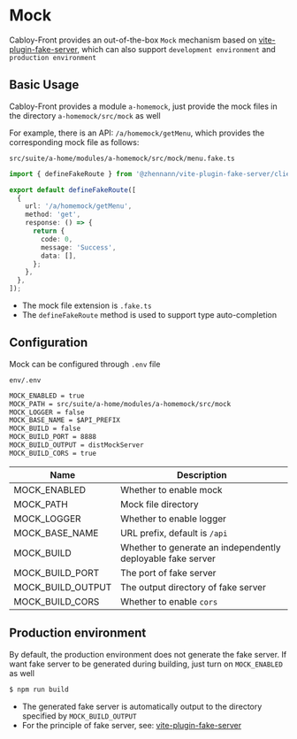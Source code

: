 # Mock

Cabloy-Front provides an out-of-the-box `Mock` mechanism based on [vite-plugin-fake-server](https://github.com/condorheroblog/vite-plugin-fake-server/), which can also support `development environment` and `production environment`

## Basic Usage

Cabloy-Front provides a module `a-homemock`, just provide the mock files in the directory `a-homemock/src/mock` as well

For example, there is an API: `/a/homemock/getMenu`, which provides the corresponding mock file as follows:

`src/suite/a-home/modules/a-homemock/src/mock/menu.fake.ts`

```typescript
import { defineFakeRoute } from '@zhennann/vite-plugin-fake-server/client';

export default defineFakeRoute([
  {
    url: '/a/homemock/getMenu',
    method: 'get',
    response: () => {
      return {
        code: 0,
        message: 'Success',
        data: [],
      };
    },
  },
]);
```

- The mock file extension is `.fake.ts`
- The `defineFakeRoute` method is used to support type auto-completion

## Configuration

Mock can be configured through `.env` file

`env/.env`

```txt
MOCK_ENABLED = true
MOCK_PATH = src/suite/a-home/modules/a-homemock/src/mock
MOCK_LOGGER = false
MOCK_BASE_NAME = $API_PREFIX
MOCK_BUILD = false
MOCK_BUILD_PORT = 8888
MOCK_BUILD_OUTPUT = distMockServer
MOCK_BUILD_CORS = true
```

| Name              | Description                                                 |
| ----------------- | ----------------------------------------------------------- |
| MOCK_ENABLED      | Whether to enable mock                                      |
| MOCK_PATH         | Mock file directory                                         |
| MOCK_LOGGER       | Whether to enable logger                                    |
| MOCK_BASE_NAME    | URL prefix, default is `/api`                               |
| MOCK_BUILD        | Whether to generate an independently deployable fake server |
| MOCK_BUILD_PORT   | The port of fake server                                     |
| MOCK_BUILD_OUTPUT | The output directory of fake server                         |
| MOCK_BUILD_CORS   | Whether to enable `cors`                                    |

## Production environment

By default, the production environment does not generate the fake server. If want fake server to be generated during building, just turn on `MOCK_ENABLED` as well

```bash
$ npm run build
```

- The generated fake server is automatically output to the directory specified by `MOCK_BUILD_OUTPUT`
- For the principle of fake server, see: [vite-plugin-fake-server](https://github.com/condorheroblog/vite-plugin-fake-server/)
